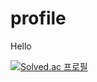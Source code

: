 # profile
Hello

[![Solved.ac
프로필](http://mazassumnida.wtf/api/v2/generate_badge?boj=ever618)](https://solved.ac/ever618)
